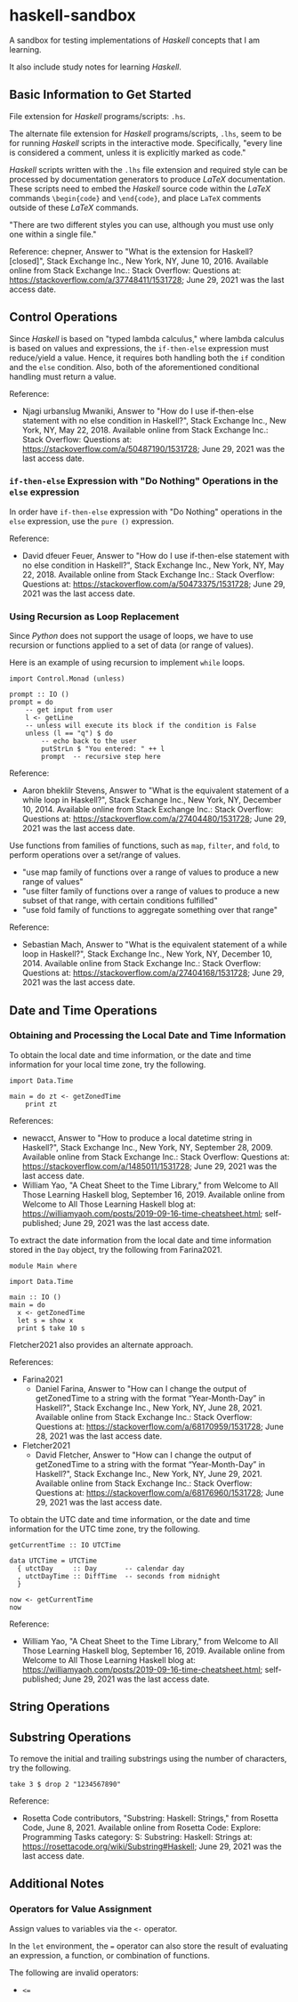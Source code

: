 # haskell-sandbox

A sandbox for testing implementations of *Haskell* concepts that I am learning.

It also include study notes for learning *Haskell*.

## Basic Information to Get Started

File extension for *Haskell* programs/scripts: `.hs`.

The alternate file extension for *Haskell* programs/scripts, `.lhs`, seem to be for running *Haskell* scripts in the interactive mode.
Specifically, "every line is considered a comment, unless it is explicitly marked as code."

*Haskell* scripts written with the `.lhs` file extension and required style can be processed by documentation generators to produce *LaTeX* documentation.
These scripts need to embed the *Haskell* source code within the *LaTeX* commands `\begin{code}` and `\end{code}`, and place `LaTeX` comments outside of these *LaTeX* commands.


"There are two different styles you can use, although you must use only one within a single file."


Reference: chepner, Answer to "What is the extension for Haskell? [closed]", Stack Exchange Inc., New York, NY, June 10, 2016. Available online from Stack Exchange Inc.: Stack Overflow: Questions at: https://stackoverflow.com/a/37748411/1531728; June 29, 2021 was the last access date.



## Control Operations

Since *Haskell* is based on "typed lambda calculus," where lambda calculus is based on values and expressions, the `if-then-else` expression must reduce/yield a value. Hence, it requires both handling both the `if` condition and the `else` condition. Also, both of the aforementioned conditional handling must return a value.

Reference:
+ Njagi urbanslug Mwaniki, Answer to "How do I use if-then-else statement with no else condition in Haskell?", Stack Exchange Inc., New York, NY, May 22, 2018. Available online from Stack Exchange Inc.: Stack Overflow: Questions at: https://stackoverflow.com/a/50487190/1531728; June 29, 2021 was the last access date.

### `if-then-else` Expression with "Do Nothing" Operations in the `else` expression

In order have `if-then-else` expression with "Do Nothing" operations in the `else` expression, use the `pure ()` expression.

Reference:
+ David dfeuer Feuer, Answer to "How do I use if-then-else statement with no else condition in Haskell?", Stack Exchange Inc., New York, NY, May 22, 2018. Available online from Stack Exchange Inc.: Stack Overflow: Questions at: https://stackoverflow.com/a/50473375/1531728; June 29, 2021 was the last access date.



### Using Recursion as Loop Replacement 

Since *Python* does not support the usage of loops, we have to use recursion or functions applied to a set of data (or range of values).

Here is an example of using recursion to implement `while` loops.

```
import Control.Monad (unless)

prompt :: IO ()
prompt = do
    -- get input from user
    l <- getLine
    -- unless will execute its block if the condition is False
    unless (l == "q") $ do
        -- echo back to the user
        putStrLn $ "You entered: " ++ l
        prompt  -- recursive step here
```


Reference:
+ Aaron bheklilr Stevens, Answer to "What is the equivalent statement of a while loop in Haskell?",  Stack Exchange Inc., New York, NY, December 10, 2014. Available online from Stack Exchange Inc.: Stack Overflow: Questions at: https://stackoverflow.com/a/27404480/1531728; June 29, 2021 was the last access date.





Use functions from families of functions, such as `map`, `filter`, and `fold`, to perform operations over a set/range of values. 
+ "use map family of functions over a range of values to produce a new range of values"
+ "use filter family of functions over a range of values to produce a new subset of that range, with certain conditions fulfilled"
+ "use fold family of functions to aggregate something over that range"


Reference:
+ Sebastian Mach, Answer to "What is the equivalent statement of a while loop in Haskell?",  Stack Exchange Inc., New York, NY, December 10, 2014. Available online from Stack Exchange Inc.: Stack Overflow: Questions at: https://stackoverflow.com/a/27404168/1531728; June 29, 2021 was the last access date.














## Date and Time Operations

### Obtaining and Processing the Local Date and Time Information

To obtain the local date and time information, or the date and time information for your local time zone, try the following.

```
import Data.Time

main = do zt <- getZonedTime
	print zt
```


References:
+ newacct, Answer to "How to produce a local datetime string in Haskell?", Stack Exchange Inc., New York, NY, September 28, 2009. Available online from Stack Exchange Inc.: Stack Overflow: Questions at: https://stackoverflow.com/a/1485011/1531728; June 29, 2021 was the last access date.
+ William Yao, "A Cheat Sheet to the Time Library," from Welcome to All Those Learning Haskell blog, September 16, 2019. Available online from Welcome to All Those Learning Haskell blog at: https://williamyaoh.com/posts/2019-09-16-time-cheatsheet.html; self-published; June 29, 2021 was the last access date.





To extract the date information from the local date and time information stored in the `Day` object, try the following from Farina2021.

```
module Main where

import Data.Time

main :: IO ()
main = do
  x <- getZonedTime
  let s = show x
  print $ take 10 s
```

Fletcher2021 also provides an alternate approach.



References:
+ Farina2021
	- Daniel Farina, Answer to "How can I change the output of getZonedTime to a string with the format “Year-Month-Day” in Haskell?", Stack Exchange Inc., New York, NY, June 28, 2021. Available online from Stack Exchange Inc.: Stack Overflow: Questions at: https://stackoverflow.com/a/68170959/1531728; June 28, 2021 was the last access date.
+ Fletcher2021
	- David Fletcher, Answer to "How can I change the output of getZonedTime to a string with the format “Year-Month-Day” in Haskell?", Stack Exchange Inc., New York, NY, June 29, 2021. Available online from Stack Exchange Inc.: Stack Overflow: Questions at: https://stackoverflow.com/a/68176960/1531728; June 29, 2021 was the last access date.





To obtain the UTC date and time information, or the date and time information for the UTC time zone, try the following.

```
getCurrentTime :: IO UTCTime

data UTCTime = UTCTime
  { utctDay     :: Day       -- calendar day
  , utctDayTime :: DiffTime  -- seconds from midnight
  }

now <- getCurrentTime
now
```

Reference:
+ William Yao, "A Cheat Sheet to the Time Library," from Welcome to All Those Learning Haskell blog, September 16, 2019. Available online from Welcome to All Those Learning Haskell blog at: https://williamyaoh.com/posts/2019-09-16-time-cheatsheet.html; self-published; June 29, 2021 was the last access date.







## String Operations

## Substring Operations



To remove the initial and trailing substrings using the number of characters, try the following.

```
take 3 $ drop 2 "1234567890"
```


Reference:
+ Rosetta Code contributors, "Substring: Haskell: Strings," from Rosetta Code, June 8, 2021. Available online from Rosetta Code: Explore: Programming Tasks category: S: Substring: Haskell: Strings at: https://rosettacode.org/wiki/Substring#Haskell; June 29, 2021 was the last access date.



## Additional Notes

### Operators for Value Assignment

Assign values to variables via the `<-` operator.

In the `let` environment, the `=` operator can also store the result of evaluating an expression, a function, or combination of functions. 

The following are invalid operators:
+ `<=`
